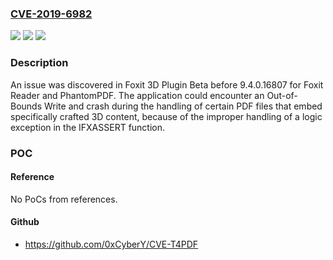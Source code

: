 ### [CVE-2019-6982](https://cve.mitre.org/cgi-bin/cvename.cgi?name=CVE-2019-6982)
![](https://img.shields.io/static/v1?label=Product&message=n%2Fa&color=blue)
![](https://img.shields.io/static/v1?label=Version&message=n%2Fa&color=blue)
![](https://img.shields.io/static/v1?label=Vulnerability&message=n%2Fa&color=brighgreen)

### Description

An issue was discovered in Foxit 3D Plugin Beta before 9.4.0.16807 for Foxit Reader and PhantomPDF. The application could encounter an Out-of-Bounds Write and crash during the handling of certain PDF files that embed specifically crafted 3D content, because of the improper handling of a logic exception in the IFXASSERT function.

### POC

#### Reference
No PoCs from references.

#### Github
- https://github.com/0xCyberY/CVE-T4PDF


